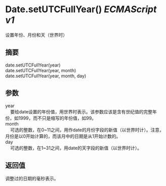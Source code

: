 # Date.setUTCFullYear() _ECMAScript v1_

设置年份、月份和天（世界时）

## 摘要

date.setUTCFullYear(year)  
date.setUTCFullYear(year, month)  
date.setUTCFullYear(year, month, day)

## 参数

year  
    要给date设置的年份值，用世界时表示。该参数应该是含有世纪值的完整年份，如1999，而不只是缩写的年份值，如99。  
month  
    可选的整数，在0~11之间，用作date的月份字段的新值（以世界时计）。注意，月份是以0开始计算的，而该月中的日期是从1开始计数的。  
day  
    可选的整数，在1~31之间，用date的天字段的新值（以世界时计）。

## 返回值

调整过的日期的毫秒表示。

